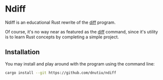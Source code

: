 # Ndiff

Ndiff is an educational Rust rewrite of the [diff](https://linux.die.net/man/1/diff) program.

Of course, it's no way near as featured as
the [diff](https://linux.die.net/man/1/diff) command,
since it's utility is to learn Rust concepts by completing a simple project.

## Installation

You may install and play around with the program using the command line:

```bash
cargo install --git https://github.com/dnutiu/ndiff
```